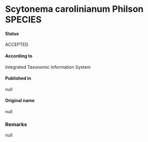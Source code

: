 # Scytonema carolinianum Philson SPECIES

#### Status
ACCEPTED

#### According to
Integrated Taxonomic Information System

#### Published in
null

#### Original name
null

### Remarks
null